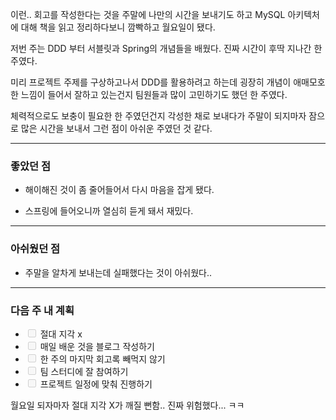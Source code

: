 <p>이런.. 회고를 작성한다는 것을 주말에 나만의 시간을 보내기도 하고 MySQL 아키텍처에 대해 책을 읽고 정리하다보니 깜빡하고 월요일이 됐다.</p>
<p>저번 주는 DDD 부터 서블릿과 Spring의 개념들을 배웠다. 진짜 시간이 후딱 지나간 한 주였다.</p>
<p>미리 프로젝트 주제를 구상하고나서 DDD를 활용하려고 하는데 굉장히 개념이 애매모호한 느낌이 들어서 잘하고 있는건지 팀원들과 많이 고민하기도 했던 한 주였다.</p>
<p>체력적으로도 보충이 필요한 한 주였던건지 각성한 채로 보내다가 주말이 되지마자 잠으로 많은 시간을 보내서 그런 점이 아쉬운 주였던 것 같다.</p>
<hr />
<h3 id="좋았던-점">좋았던 점</h3>
<ul>
<li><p>해이해진 것이 좀 줄어들어서 다시 마음을 잡게 됐다.</p>
</li>
<li><p>스프링에 들어오니까 열심히 듣게 돼서 재밌다.</p>
</li>
</ul>
<hr />
<h3 id="아쉬웠던-점">아쉬웠던 점</h3>
<ul>
<li>주말을 알차게 보내는데 실패했다는 것이 아쉬웠다..</li>
</ul>
<hr />
<h3 id="다음-주-내-계획">다음 주 내 계획</h3>
<ul>
<li><input disabled="" type="checkbox" /> 절대 지각 x</li>
<li><input disabled="" type="checkbox" /> 매일 배운 것을 블로그 작성하기</li>
<li><input disabled="" type="checkbox" /> 한 주의 마지막 회고록 빼먹지 않기</li>
<li><input disabled="" type="checkbox" /> 팀 스터디에 잘 참여하기</li>
<li><input disabled="" type="checkbox" /> 프로젝트 일정에 맞춰 진행하기</li>
</ul>
<p>월요일 되자마자 절대 지각 X가 깨질 뻔함.. 진짜 위험했다... ㅋㅋ</p>